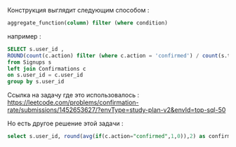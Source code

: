 
Конструкция выглядит следующим способом : 

```SQL 
aggregate_function(column) filter (where condition)
```

например : 

```SQL 
SELECT s.user_id , 
ROUND(count(c.action) filter (where c.action = 'confirmed') / count(s.time_stamp)::numeric ,2) as confirmation_rate 
from Signups s
left join Confirmations c 
on s.user_id = c.user_id
group by s.user_id
```

Ссылка на задачу где это использовалось : https://leetcode.com/problems/confirmation-rate/submissions/1452653627/?envType=study-plan-v2&envId=top-sql-50

Но есть другое решение этой задачи : 

```SQL 
select s.user_id, round(avg(if(c.action="confirmed",1,0)),2) as confirmation_rate from Signups as s left join Confirmations as c on s.user_id= c.user_id group by user_id;

```

